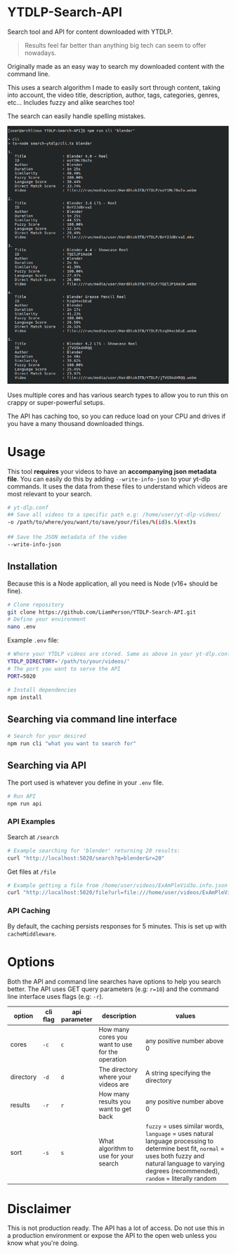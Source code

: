 # YTDLP-Search-API

Search tool and API for content downloaded with YTDLP.

> Results feel far better than anything big tech can seem to offer nowadays.

Originally made as an easy way to search my downloaded content with the command line.

This uses a search algorithm I made to easily sort through content, taking into account, the video title, description, author, tags, categories, genres, etc... Includes fuzzy and alike searches too!

The search can easily handle spelling mistakes.

![Example output from using the CLI](./docs/example.png)

Uses multiple cores and has various search types to allow you to run this on crappy or super-powerful setups.

The API has caching too, so you can reduce load on your CPU and drives if you have a many thousand downloaded things.

# Usage

This tool **requires** your videos to have an **accompanying json metadata file**. You can easily do this by adding `--write-info-json` to your yt-dlp commands. It uses the data from these files to understand which videos are most relevant to your search.

```sh
# yt-dlp.conf
## Save all videos to a specific path e.g: /home/user/yt-dlp-videos/
-o /path/to/where/you/want/to/save/your/files/%(id)s.%(ext)s

## Save the JSON metadata of the video
--write-info-json
```

## Installation

Because this is a Node application, all you need is Node (v16+ should be fine).

```sh
# Clone repository
git clone https://github.com/LiamPerson/YTDLP-Search-API.git
# Define your environment
nano .env
```

Example `.env` file:

```sh
# Where your YTDLP videos are stored. Same as above in your yt-dlp.conf
YTDLP_DIRECTORY='/path/to/your/videos/'
# The port you want to serve the API
PORT=5020
```

```sh
# Install dependencies
npm install
```

## Searching via command line interface

```sh
# Search for your desired
npm run cli "what you want to search for"
```

## Searching via API

The port used is whatever you define in your `.env` file.

```sh
# Run API
npm run api
```

### API Examples

Search at `/search`

```sh
# Example searching for 'blender' returning 20 results:
curl "http://localhost:5020/search?q=blender&r=20"
```

Get files at `/file`

```sh
# Example getting a file from /home/user/videos/ExAmPleVid3o.info.json
curl "http://localhost:5020/file?url=file:///home/user/videos/ExAmPleVid3o.info.json"
```

### API Caching

By default, the caching persists responses for 5 minutes. This is set up with `cacheMiddleware`.

# Options

Both the API and command line searches have options to help you search better. The API uses GET query parameters (e.g: `r=10`) and the command line interface uses flags (e.g: `-r`).

| option    | cli flag | api parameter | description                                      | values                                                                                                                                                                                                           |
| --------- | -------- | ------------- | ------------------------------------------------ | ---------------------------------------------------------------------------------------------------------------------------------------------------------------------------------------------------------------- |
| cores     | `-c`     | `c`           | How many cores you want to use for the operation | any positive number above 0                                                                                                                                                                                      |
| directory | `-d`     | `d`           | The directory where your videos are              | A string specifying the directory                                                                                                                                                                                |
| results   | `-r`     | `r`           | How many results you want to get back            | any positive number above 0                                                                                                                                                                                      |
| sort      | `-s`     | `s`           | What algorithm to use for your search            | `fuzzy` = uses similar words, `language` = uses natural language processing to determine best fit, `normal` = uses both fuzzy and natural language to varying degrees (recommended), `random` = literally random |

# Disclaimer

This is not production ready. The API has a lot of access. Do not use this in a production environment or expose the API to the open web unless you know what you're doing.
